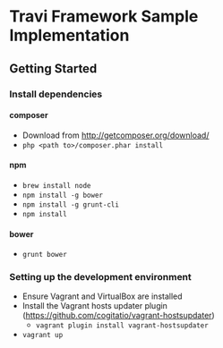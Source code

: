 # Travi Framework Sample Implementation

## Getting Started
### Install dependencies
#### composer
* Download from <http://getcomposer.org/download/>
* `php <path to>/composer.phar install`
#### npm
* `brew install node`
* `npm install -g bower`
* `npm install -g grunt-cli`
* `npm install`
#### bower
* `grunt bower`

### Setting up the development environment
* Ensure Vagrant and VirtualBox are installed
* Install the Vagrant hosts updater plugin (<https://github.com/cogitatio/vagrant-hostsupdater>)
    * `vagrant plugin install vagrant-hostsupdater`
* `vagrant up`